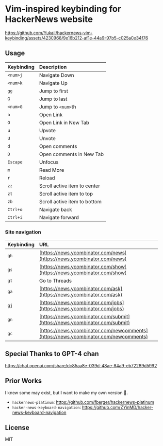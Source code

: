 # Vim-inspired keybinding for HackerNews website

https://github.com/Yukaii/hackernews-vim-keybinding/assets/4230968/9e16b212-af1e-44a9-97b5-c025a0e34f76

## Usage

| Keybinding | Description                  |
| :--------- | :--------------------------- |
| `<num>j`   | Navigate Down                |
| `<num>k`   | Navigate Up                  |
| `gg`       | Jump to first                |
| `G`        | Jump to last                 |
| `<num>G`   | Jump to `<num>`th            |
| `o`        | Open Link                    |
| `O`        | Open Link in New Tab         |
| `u`        | Upvote                       |
| `U`        | Unvote                       |
| `d`        | Open comments                |
| `D`        | Open comments in New Tab     |
| `Escape`   | Unfocus                      |
| `m`        | Read More                    |
| `r`        | Reload                       |
| `zz`       | Scroll active item to center |
| `zt`       | Scroll active item to top    |
| `zb`       | Scroll active item to bottom |
| `Ctrl+o`   | Navigate back                |
| `Ctrl+i`   | Navigate forward             |

### Site navigation

| Keybinding | URL                                                                                  |
| :--------- | :----------------------------------------------------------------------------------- |
| `gh`       | [https://news.ycombinator.com/news](https://news.ycombinator.com/news)               |
| `gs`       | [https://news.ycombinator.com/show](https://news.ycombinator.com/show)               |
| `gt`       | Go to Threads                                                                        |
| `ga`       | [https://news.ycombinator.com/ask](https://news.ycombinator.com/ask)                 |
| `gj`       | [https://news.ycombinator.com/jobs](https://news.ycombinator.com/jobs)               |
| `gn`       | [https://news.ycombinator.com/submit](https://news.ycombinator.com/submit)           |
| `gc`       | [https://news.ycombinator.com/newcomments](https://news.ycombinator.com/newcomments) |

## Special Thanks to GPT-4 chan

https://chat.openai.com/share/dc85aa8e-039d-48ae-84a9-eb72289d5992

## Prior Works

I knew some may exist, but I want to make my own version 🤣.

- `hackernews-platinum`: https://github.com/fberger/hackernews-platinum
- `hacker-news-keyboard-navigation`: https://github.com/ZYinMD/hacker-news-keyboard-navigation

## License

MIT

<!-- Plasmo archived

## Getting Started

First, run the development server:

```bash
pnpm dev
# or
npm run dev
```

Open your browser and load the appropriate development build. For example, if you are developing for the chrome browser, using manifest v3, use: `build/chrome-mv3-dev`.

You can start editing the popup by modifying `popup.tsx`. It should auto-update as you make changes. To add an options page, simply add a `options.tsx` file to the root of the project, with a react component default exported. Likewise to add a content page, add a `content.ts` file to the root of the project, importing some module and do some logic, then reload the extension on your browser.

For further guidance, [visit our Documentation](https://docs.plasmo.com/)

## Making production build

Run the following:

```bash
pnpm build
# or
npm run build
```

This should create a production bundle for your extension, ready to be zipped and published to the stores.

## Submit to the webstores

The easiest way to deploy your Plasmo extension is to use the built-in [bpp](https://bpp.browser.market) GitHub action. Prior to using this action however, make sure to build your extension and upload the first version to the store to establish the basic credentials. Then, simply follow [this setup instruction](https://docs.plasmo.com/framework/workflows/submit) and you should be on your way for automated submission!

-->
